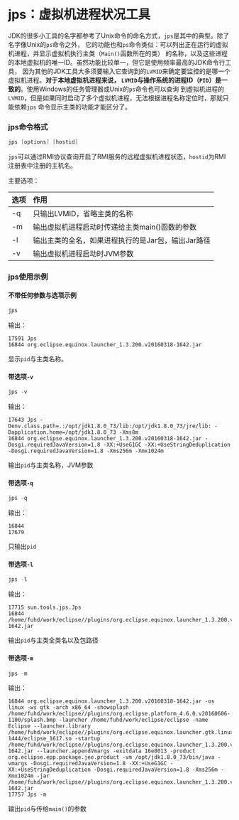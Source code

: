 jps：虚拟机进程状况工具
===============================================================
JDK的很多小工具的名字都参考了Unix命令的命名方式，`jps`是其中的典型。除了名字像Unix的`ps`命令之外，
它的功能也和`ps`命令类似：可以列出正在运行的虚拟机进程，并显示虚拟机执行主类（`Main()`函数所在的类）
的名称，以及这些进程的本地虚拟机的唯一ID。虽然功能比较单一，但它是使用频率最高的JDK命令行工具，
因为其他的JDK工具大多须要输入它查询到的`LVMID`来确定要监控的是哪一个虚拟机进程。**对于本地虚拟机进程来说，
`LVMID`与操作系统的进程ID（`PID`）是一致的**。使用Windows的任务管理器或Unix的`ps`命令也可以查询
到虚拟机进程的`LVMID`，但是如果同时启动了多个虚拟机进程，无法根据进程名称定位时，那就只能依赖`jps`
命令显示主类的功能才能区分了。

### jps命令格式
```powershell
jps [options] [hostid]
```
`jps`可以通过RMI协议查询开启了RMI服务的远程虚拟机进程状态，`hostid`为RMI注册表中注册的主机名。

主要选项：

| 选项 | 作用 |
| :------------- | :------------- |
| -q | 只输出LVMID，省略主类的名称 |
| -m | 输出虚拟机进程启动时传递给主类main()函数的参数 |
| -l | 输出主类的全名，如果进程执行的是Jar包，输出Jar路径 |
| -v | 输出虚拟机进程启动时JVM参数 |

### jps使用示例

#### 不带任何参数与选项示例
```powershell
jps
```
输出：
```
17591 Jps
16844 org.eclipse.equinox.launcher_1.3.200.v20160318-1642.jar
```
显示`pid`与主类名称。

#### 带选项`-v`
```powershell
jps -v
```
输出：
```
17643 Jps -Denv.class.path=.:/opt/jdk1.8.0_73/lib:/opt/jdk1.8.0_73/jre/lib: -Dapplication.home=/opt/jdk1.8.0_73 -Xms8m
16844 org.eclipse.equinox.launcher_1.3.200.v20160318-1642.jar -Dosgi.requiredJavaVersion=1.8 -XX:+UseG1GC -XX:+UseStringDeduplication -Dosgi.requiredJavaVersion=1.8 -Xms256m -Xmx1024m
```
输出`pid`与主类名称，JVM参数

#### 带选项`-q`
```powershell
jps -q
```
输出：
```
16844
17679
```
只输出`pid`

#### 带选项`-l`
```powershell
jps -l
```
输出：
```
17715 sun.tools.jps.Jps
16844 /home/fuhd/work/eclipse//plugins/org.eclipse.equinox.launcher_1.3.200.v20160318-1642.jar
```
输出`pid`与主类全类名以及包路径

#### 带选项`-m`
```powershell
jps -m
```
输出：
```
16844 org.eclipse.equinox.launcher_1.3.200.v20160318-1642.jar -os linux -ws gtk -arch x86_64 -showsplash /home/fuhd/work/eclipse//plugins/org.eclipse.platform_4.6.0.v20160606-1100/splash.bmp -launcher /home/fuhd/work/eclipse/eclipse -name Eclipse --launcher.library /home/fuhd/work/eclipse//plugins/org.eclipse.equinox.launcher.gtk.linux.x86_64_1.1.400.v20160518-1444/eclipse_1617.so -startup /home/fuhd/work/eclipse//plugins/org.eclipse.equinox.launcher_1.3.200.v20160318-1642.jar --launcher.appendVmargs -exitdata 16e8013 -product org.eclipse.epp.package.jee.product -vm /opt/jdk1.8.0_73/bin/java -vmargs -Dosgi.requiredJavaVersion=1.8 -XX:+UseG1GC -XX:+UseStringDeduplication -Dosgi.requiredJavaVersion=1.8 -Xms256m -Xmx1024m -jar /home/fuhd/work/eclipse//plugins/org.eclipse.equinox.launcher_1.3.200.v20160318-1642.jar
17757 Jps -m
```
输出`pid`与传给`main()`的参数
